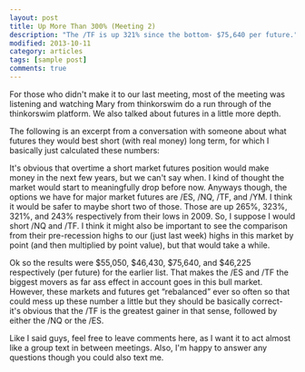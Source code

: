 ```yaml
---
layout: post
title: Up More Than 300% (Meeting 2)
description: "The /TF is up 321% since the bottom- $75,640 per future."
modified: 2013-10-11
category: articles
tags: [sample post]
comments: true  
---
```


For those who didn't make it to our last meeting, most of the meeting was listening and watching Mary from thinkorswim do a run through of the thinkorswim platform. We also talked about futures in a little more depth.

The following is an excerpt from a conversation with someone about what futures they would best short (with real money) long term, for which I basically just calculated these numbers:

It's obvious that overtime a short market futures position would make money in the next few years, but we can't say when. I kind of thought the market would start to meaningfully drop before now. Anyways though, the options we have for major market futures are /ES, /NQ, /TF, and /YM. I think it would be safer to maybe short two of those. Those are up 265%, 323%, 321%, and 243% respectively from their lows in 2009. So, I suppose I would short /NQ and /TF. I think it might also be important to see the comparison from their pre-recession highs to our (just last week) highs in this market by point (and then multiplied by point value), but that would take a while. 

Ok so the results were $55,050, $46,430, $75,640, and $46,225 respectively (per future) for the earlier list. That makes the /ES and /TF the biggest movers as far ass effect in account goes in this bull market. However, these markets and futures get “rebalanced” ever so often so that could mess up these number a little but they should be basically correct- it's obvious that the /TF is the greatest gainer in that sense, followed by either the /NQ or the /ES.

Like I said guys, feel free to leave comments here, as I want it to act almost like a group text in between meetings. Also, I'm happy to answer any questions though you could also text me.